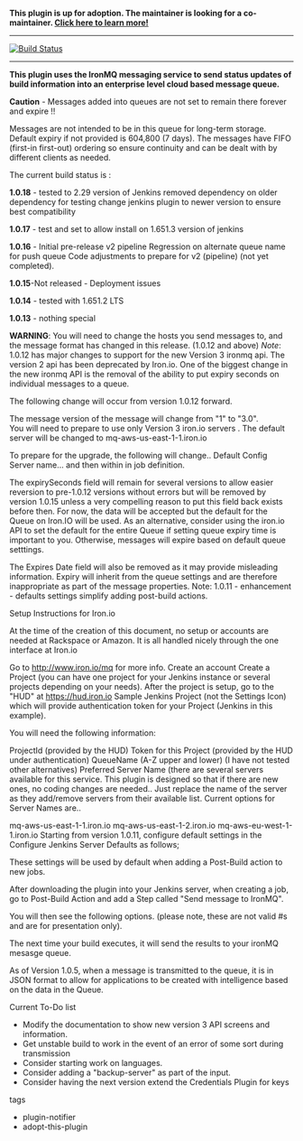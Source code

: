 **This plugin is up for adoption. The maintainer is looking for a co-maintainer. [Click here to learn more!](https://wiki.jenkins.io/display/JENKINS/Adopt+a+Plugin)**

***
[![Build Status](https://ci.jenkins.io/buildStatus/icon?job=Plugins/ironmq-notifier-plugin/master)](https://ci.jenkins.io/buildStatus/icon?job=Plugins/ironmq-notifier-plugin/master)
***

**This plugin uses the IronMQ messaging service to send status updates of build information into an enterprise level cloud based message queue.**


**Caution** - Messages added into queues are not set to remain there forever and expire !!

Messages are not intended to be in this queue for long-term storage.
Default expiry if not provided is 604,800 (7 days).
The messages have FIFO (first-in first-out) ordering so ensure continuity and can be dealt with by different clients as needed.

The current build status is :   

**1.0.18** - tested to 2.29 version of Jenkins
removed dependency on older dependency for testing
change jenkins plugin to newer version to ensure best compatibility

**1.0.17** - test and set to allow install on 1.651.3 version of jenkins

**1.0.16** - Initial pre-release v2 pipeline
Regression on alternate queue name for push queue
Code adjustments to prepare for v2 (pipeline) (not yet completed).

**1.0.15**-Not released - Deployment issues

**1.0.14** - tested with 1.651.2 LTS

**1.0.13** - nothing special

**WARNING**: You will need to change the hosts you send messages to, and the message format has changed in this release. (1.0.12 and above)
_Note_: 1.0.12 has major changes to support for the new Version 3 ironmq api. The version 2 api has been deprecated by Iron.io.
One of the biggest change in the new ironmq API is the removal of the ability to put expiry seconds on individual messages to a queue.

The following change will occur from version 1.0.12 forward.

The message version of the message will change from "1" to "3.0".  
You will need to prepare to use only Version 3 iron.io servers .  The default server will be changed to mq-aws-us-east-1-1.iron.io

To prepare for the upgrade, the following will change.. Default Config Server name... and then within in job definition.

The expirySeconds field will remain for several versions to allow easier reversion to pre-1.0.12 versions without errors but will be removed by version 1.0.15 unless a very compelling reason to put this field back exists before then. For now, the data will be accepted but the default for the Queue on Iron.IO will be used.  As an alternative, consider using the iron.io API to set the default for the entire Queue if setting queue expiry time is important to you.  Otherwise, messages will expire based on default queue setttings.

The Expires Date field will also be removed as it may provide misleading information. Expiry will inherit from the queue settings and are therefore inappropriate as part of the message properties.
Note: 1.0.11 - enhancement - defaults settings simplify adding post-build actions.

Setup Instructions for Iron.io

At the time of the creation of this document, no setup or accounts are needed at Rackspace or Amazon. It is all handled nicely through the one interface at Iron.io

Go to http://www.iron.io/mq for more info.
Create an account
Create a Project (you can have one project for your Jenkins instance or several projects depending on your needs).
After the project is setup, go to the "HUD" at https://hud.iron.io
Sample Jenkins Project (not the Settings Icon) which will provide authentication token for your Project (Jenkins in this example).




You will need the following information:

ProjectId (provided by the HUD)
Token for this Project (provided by the HUD under authentication)
QueueName (A-Z upper and lower) (I have not tested other alternatives)
Preferred Server Name (there are several servers available for this service. This plugin is designed so that if there are new ones, no coding changes are needed.. Just replace the name of the server as they add/remove servers from their available list.
Current options for Server Names are..

mq-aws-us-east-1-1.iron.io
mq-aws-us-east-1-2.iron.io
mq-aws-eu-west-1-1.iron.io
Starting from version 1.0.11, configure default settings in the Configure Jenkins Server Defaults as follows;



These settings will be used by default when adding a Post-Build action to new jobs.

After downloading the plugin into your Jenkins server, when creating a job, go to Post-Build Action and add a Step called "Send message to IronMQ".

You will then see the following options. (please note, these are not valid #s and are for presentation only).



The next time your build executes, it will send the results to your ironMQ mesasge queue.

As of Version 1.0.5, when a message is transmitted to the queue, it is in JSON format to allow for applications to be created with intelligence based on the data in the Queue.



Current To-Do list
- Modify the documentation to show new version 3 API screens and information.
- Get unstable build to work in the event of an error of some sort during transmission
- Consider starting work on languages.
- Consider adding a "backup-server" as part of the input.
- Consider having the next version extend the Credentials Plugin for keys

tags
- plugin-notifier
- adopt-this-plugin
